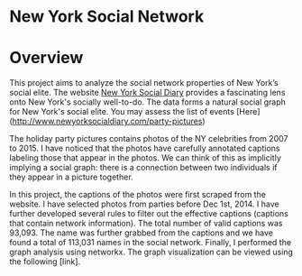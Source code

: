 # New York Social Network
# Overview

This project aims to analyze the social network properties of New York’s social elite. The website [New York Social Diary](http://www.newyorksocialdiary.com/) provides a fascinating lens onto New York's socially well-to-do.  The data forms a natural
social graph for New York's social elite. You may assess the list of events [Here] (http://www.newyorksocialdiary.com/party-pictures)

The holiday party pictures contains photos of the NY celebrities from 2007 to 2015. I have noticed that the photos have carefully annotated captions labeling those that appear in the photos.  We can think of this as implicitly implying a social graph: there is a connection between two individuals if they appear in a picture together.

In this project, the captions of the photos were first scraped from the website. I have selected photos from parties before Dec 1st, 2014. I have further developed several rules to filter out the effective captions (captions that contain network information). The total number of valid captions was 93,093. The name was further grabbed from the captions and we have found a total of 113,031 names in the social network. Finally, I performed the graph analysis using networkx. The graph visualization can be viewed using the following [link].


